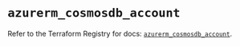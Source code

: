 # `azurerm_cosmosdb_account`

Refer to the Terraform Registry for docs: [`azurerm_cosmosdb_account`](https://registry.terraform.io/providers/hashicorp/azurerm/3.107.0/docs/resources/cosmosdb_account).

